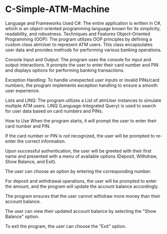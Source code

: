 # C-Simple-ATM-Machine

Language and Frameworks Used
C#: The entire application is written in C#, which is an object-oriented programming language known for its simplicity, readability, and robustness.
Techniques and Features
Object-Oriented Programming (OOP): The program utilizes OOP principles by defining a custom class atmUser to represent ATM users. This class encapsulates user data and provides methods for performing various banking operations.

Console Input and Output: The program uses the console for input and output interactions. It prompts the user to enter their card number and PIN and displays options for performing banking transactions.

Exception Handling: To handle unexpected user inputs or invalid PINs/card numbers, the program implements exception handling to ensure a smooth user experience.

Lists and LINQ: The program utilizes a List of atmUser instances to simulate multiple ATM users. LINQ (Language-Integrated Query) is used to search for user data based on card numbers and PINs.

How to Use
When the program starts, it will prompt the user to enter their card number and PIN.

If the card number or PIN is not recognized, the user will be prompted to re-enter the correct information.

Upon successful authentication, the user will be greeted with their first name and presented with a menu of available options (Deposit, Withdraw, Show Balance, and Exit).

The user can choose an option by entering the corresponding number.

For deposit and withdrawal operations, the user will be prompted to enter the amount, and the program will update the account balance accordingly.

The program ensures that the user cannot withdraw more money than their account balance.

The user can view their updated account balance by selecting the "Show Balance" option.

To exit the program, the user can choose the "Exit" option.

